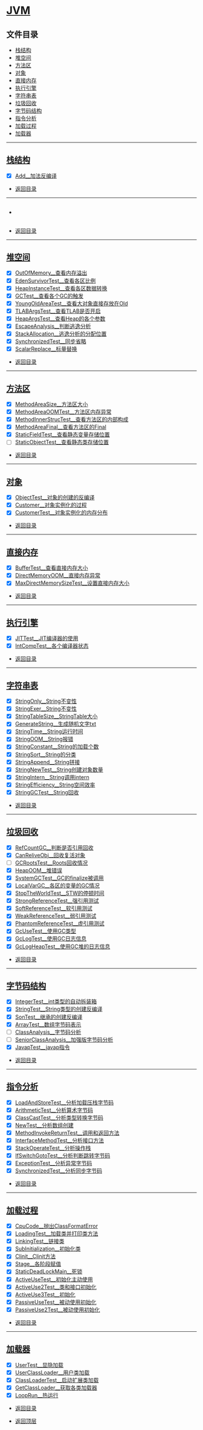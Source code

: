 
# [JVM](../../../../../README.md)

## 文件目录

- [栈结构](#栈结构)
- [堆空间](#堆空间)
- [方法区](#方法区)
- [对象](#对象)
- [直接内存](#直接内存)
- [执行引擎](#执行引擎)
- [字符串表](#字符串表)
- [垃圾回收](#垃圾回收)
- [字节码结构](#字节码结构)
- [指令分析](#指令分析)
- [加载过程](#加载过程)
- [加载器](#加载器)

----------------

## [栈结构](stack/structure)

- [x] [Add__加法反编译](stack/structure/Add.java)

- [返回目录](#文件目录)

--------------------------

## []()

- []()

- [返回目录](#文件目录)

--------------------------

## [堆空间](heap)

- [x] [OutOfMemory__查看内存溢出](heap/OutOfMemory.java)
- [x] [EdenSurvivorTest__查看各区比例](heap/EdenSurvivorTest.java)
- [x] [HeapInstanceTest__查看各区数据转换](heap/HeapInstanceTest.java)
- [x] [GCTest__查看各个GC的触发](heap/GcTest.java)
- [x] [YoungOldAreaTest__查看大对象直接存放在Old](heap/YoungOldAreaTest.java)
- [x] [TLABArgsTest__查看TLAB是否开启](heap/TlabArgsTest.java)
- [x] [HeapArgsTest__查看Heap的各个参数](heap/HeapArgsTest.java)
- [x] [EscapeAnalysis__判断逃逸分析](heap/EscapeAnalysis.java)
- [x] [StackAllocation__逃逸分析的分配位置](heap/StackAllocation.java)
- [x] [SynchronizedTest__同步省略](heap/SynchronizedTest.java)
- [x] [ScalarReplace__标量替换](heap/ScalarReplace.java)

- [返回目录](#文件目录)

--------------------------

## [方法区](method/area)

- [x] [MethodAreaSize__方法区大小](method/area/MethodAreaSize.java)
- [x] [MethodAreaOOMTest__方法区内存异常](method/area/MethodAreaOomTest.java)
- [x] [MethodInnerStrucTest__查看方法区的内部构成](method/area/MethodInnerStrucTest.java)
- [x] [MethodAreaFinal__查看方法区的Final](method/area/MethodAreaFinal.java)
- [x] [StaticFieldTest__查看静态变量存储位置](method/area/StaticFieldTest.java)
- [ ] [StaticObjectTest__查看静态类存储位置](method/area/StaticObjectTest.java)
 
 - [返回目录](#文件目录)
 
 --------------------------
 
 ## [对象](object)
 
- [x] [ObjectTest__对象的创建的反编译](object/ObjectTest.java)
- [x] [Customer__对象实例化的过程](object/Customer.java)
- [x] [CustomerTest__对象实例化的内存分布](object/CustomerTest.java)

- [返回目录](#文件目录)

--------------------------

## [直接内存](direct/memory)

- [x] [BufferTest__查看直接内存大小](direct/memory/BufferTest.java)
- [x] [DirectMemoryOOM__直接内存异常](direct/memory/DirectMemoryOom.java)
- [x] [MaxDirectMemorySizeTest__设置直接内存大小](direct/memory/MaxDirectMemorySizeTest.java)

- [返回目录](#文件目录)

--------------------------

## [执行引擎](execution/engine)

- [x] [JITTest__JIT编译器的使用](execution/engine/JitTest.java)
- [x] [IntCompTest__各个编译器状态](execution/engine/IntCompTest.java)

- [返回目录](#文件目录)

--------------------------

## [字符串表](string/table)

- [x] [StringOnly__String不变性](string/table/StringOnly.java)
- [x] [StringExer__String不变性](string/table/StringExer.java)
- [x] [StringTableSize__StringTable大小](string/table/StringTableSize.java)
- [x] [GenerateString__生成随机文字txt](string/table/GenerateString.java)
- [x] [StringTime__String运行时间](string/table/StringTime.java)
- [x] [StringOOM__String报错](string/table/StringOom.java)
- [x] [StringConstant__String的加载个数](string/table/StringConstant.java)
- [x] [StringSort__String的分类](string/table/StringSort.java)
- [x] [StringAppend__String拼接](string/table/StringAppend.java)
- [x] [StringNewTest__String创建对象数量](string/table/StringNewTest.java)
- [x] [StringIntern__String调用intern](string/table/StringIntern.java)
- [x] [StringEfficiency__String空间效率](string/table/StringEfficiency.java)
- [x] [StringGCTest__String回收](string/table/StringGcTest.java)

- [返回目录](#文件目录)

--------------------------

## [垃圾回收](garbage/collection)

- [x] [RefCountGC__判断是否引用回收](garbage/collection/RefCountGc.java)
- [x] [CanReliveObj__回收复活对象](garbage/collection/CanReliveObj.java)
- [ ] [GCRootsTest__Roots回收情况](garbage/collection/GcRootsTest.java)
- [x] [HeapOOM__堆错误](garbage/collection/HeapOom.java)
- [x] [SystemGCTest__GC的finalize被调用](garbage/collection/SystemGcTest.java)
- [x] [LocalVarGC__各区的变量的GC情况](garbage/collection/LocalVarGc.java)
- [x] [StopTheWorldTest__STW的停顿时间](garbage/collection/StopTheWorldTest.java)
- [x] [StrongReferenceTest__强引用测试](garbage/collection/StrongReferenceTest.java)
- [x] [SoftReferenceTest__软引用测试](garbage/collection/SoftReferenceTest.java)
- [x] [WeakReferenceTest__弱引用测试](garbage/collection/WeakReferenceTest.java)
- [x] [PhantomReferenceTest__虚引用测试](garbage/collection/PhantomReferenceTest.java)
- [x] [GcUseTest__使用GC类型](garbage/collection/GcUseTest.java)
- [x] [GcLogTest__使用GC日志信息](garbage/collection/GcLogTest.java)
- [x] [GcLogHeapTest__使用GC堆的日志信息](garbage/collection/GcLogHeapTest.java)

- [返回目录](#文件目录)

--------------------------

## [字节码结构](bytecode/structure)

- [x] [IntegerTest__int类型的自动拆装箱](bytecode/structure/IntegerTest.java)
- [x] [StringTest__String类型的创建反编译](bytecode/structure/StringTest.java)
- [x] [SonTest__继承的创建反编译](bytecode/structure/SonTest.java)
- [x] [ArrayTest__数组字节码表示](bytecode/structure/ArrayTest.java)
- [ ] [ClassAnalysis__字节码分析](bytecode/structure/ClassAnalysis.java)
- [ ] [SeniorClassAnalysis__加强版字节码分析](bytecode/structure/SeniorClassAnalysis.java)
- [x] [JavapTest__javap指令](bytecode/structure/JavapTest.java)

- [返回目录](#文件目录)

-----------------

## [指令分析](instruction/analysis)

- [x] [LoadAndStoreTest__分析加载压栈字节码](instruction/analysis/LoadAndStoreTest.java)
- [x] [ArithmeticTest__分析算术字节码](instruction/analysis/ArithmeticTest.java)
- [x] [ClassCastTest__分析类型转换字节码](instruction/analysis/ClassCastTest.java)
- [x] [NewTest__分析数组创建](instruction/analysis/NewTest.java)
- [x] [MethodInvokeReturnTest__调用和返回方法](instruction/analysis/MethodInvokeReturnTest.java)
- [x] [InterfaceMethodTest__分析接口方法](instruction/analysis/InterfaceMethodTest.java)
- [x] [StackOperateTest__分析操作栈](instruction/analysis/StackOperateTest.java)
- [x] [IfSwitchGotoTest__分析判断跳转字节码](instruction/analysis/IfSwitchGotoTest.java)
- [x] [ExceptionTest__分析异常字节码](instruction/analysis/ExceptionTest.java)
- [x] [SynchronizedTest__分析同步字节码](instruction/analysis/SynchronizedTest.java)

- [返回目录](#文件目录)

-----------------

## [加载过程](loading/process)

- [x] [CpuCode__抛出ClassFormatError](loading/process/CpuCode.java)
- [x] [LoadingTest__加载类并打印类方法](loading/process/LoadingTest.java)
- [x] [LinkingTest__链接类](loading/process/LinkingTest.java)
- [x] [SubInitialization__初始化类](loading/process/SubInitialization.java)
- [x] [Clinit__Clinit方法](loading/process/Clinit.java)
- [x] [Stage__各阶段赋值](loading/process/Stage.java)
- [x] [StaticDeadLockMain__死锁](loading/process/StaticDeadLockMain.java)
- [x] [ActiveUseTest__初始化主动使用](loading/process/ActiveUseTest.java)
- [x] [ActiveUse2Test__类和接口初始化](loading/process/ActiveUse2Test.java)
- [x] [ActiveUse3Test__初始化](loading/process/ActiveUse3Test.java)
- [x] [PassiveUseTest__被动使用初始化](loading/process/PassiveUseTest.java)
- [x] [PassiveUse2Test__被动使用初始化](loading/process/PassiveUse2Test.java)

- [返回目录](#文件目录)

-----------------

## [加载器](loader)

- [x] [UserTest__显隐加载](loader/UserTest.java)
- [x] [UserClassLoader__用户类加载](loader/UserClassLoader.java)
- [x] [ClassLoaderTest__启动扩展类加载](loader/ClassLoaderTest.java)
- [x] [GetClassLoader__获取各类加载器](loader/GetClassLoader.java)
- [x] [LoopRun__热运行](loader/LoopRun.java)

- [返回目录](#文件目录)


- [返回顶层](../../../../../README.md)